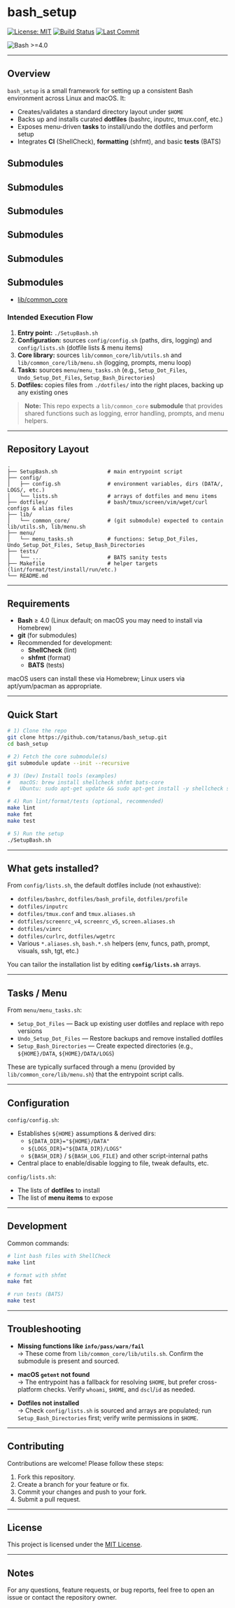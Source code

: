 # bash_setup

[![License: MIT](https://img.shields.io/badge/License-MIT-blue.svg)](LICENSE)
[![Build Status](https://github.com/tatanus/bash_setup/actions/workflows/main.yml/badge.svg)](https://github.com/tatanus/bash_setup/actions/workflows/main.yml)
[![Last Commit](https://img.shields.io/github/last-commit/tatanus/bash_setup)](https://github.com/tatanus/bash_setup/commits/main)

![Bash >=4.0](https://img.shields.io/badge/Bash-%3E%3D4.0-4EAA25?logo=gnu-bash&logoColor=white)

---

## Overview

`bash_setup` is a small framework for setting up a consistent Bash environment across Linux and macOS. It:

- Creates/validates a standard directory layout under `$HOME`
- Backs up and installs curated **dotfiles** (bashrc, inputrc, tmux.conf, etc.)
- Exposes menu-driven **tasks** to install/undo the dotfiles and perform setup
- Integrates **CI** (ShellCheck), **formatting** (shfmt), and basic **tests** (BATS)

## Submodules
## Submodules
## Submodules
## Submodules
## Submodules
## Submodules
<!-- SUBMODULES-LIST:START -->

* [lib/common_core](https://github.com/tatanus/common_core.git)

<!-- SUBMODULES-LIST:END -->






### Intended Execution Flow

1. **Entry point:** `./SetupBash.sh`
2. **Configuration:** sources `config/config.sh` (paths, dirs, logging) and `config/lists.sh` (dotfile lists & menu items)
3. **Core library:** sources `lib/common_core/lib/utils.sh` and `lib/common_core/lib/menu.sh` (logging, prompts, menu loop)
4. **Tasks:** sources `menu/menu_tasks.sh` (e.g., `Setup_Dot_Files`, `Undo_Setup_Dot_Files`, `Setup_Bash_Directories`)
5. **Dotfiles:** copies files from `./dotfiles/` into the right places, backing up any existing ones

> **Note:** This repo expects a `lib/common_core` **submodule** that provides shared functions such as logging, error handling, prompts, and menu helpers.

---

## Repository Layout

```
.
├── SetupBash.sh                # main entrypoint script
├── config/
│   ├── config.sh               # environment variables, dirs (DATA/, LOGS/, etc.)
│   └── lists.sh                # arrays of dotfiles and menu items
├── dotfiles/                   # bash/tmux/screen/vim/wget/curl configs & alias files
├── lib/
│   └── common_core/            # (git submodule) expected to contain lib/utils.sh, lib/menu.sh
├── menu/
│   └── menu_tasks.sh           # functions: Setup_Dot_Files, Undo_Setup_Dot_Files, Setup_Bash_Directories
├── tests/
│   └── ...                     # BATS sanity tests
├── Makefile                    # helper targets (lint/format/test/install/run/etc.)
└── README.md
```

---

## Requirements

- **Bash** ≥ 4.0 (Linux default; on macOS you may need to install via Homebrew)
- **git** (for submodules)
- Recommended for development:
  - **ShellCheck** (lint)
  - **shfmt** (format)
  - **BATS** (tests)

macOS users can install these via Homebrew; Linux users via apt/yum/pacman as appropriate.

---

## Quick Start

```bash
# 1) Clone the repo
git clone https://github.com/tatanus/bash_setup.git
cd bash_setup

# 2) Fetch the core submodule(s)
git submodule update --init --recursive

# 3) (Dev) Install tools (examples)
#   macOS: brew install shellcheck shfmt bats-core
#   Ubuntu: sudo apt-get update && sudo apt-get install -y shellcheck shfmt bats

# 4) Run lint/format/tests (optional, recommended)
make lint
make fmt
make test

# 5) Run the setup
./SetupBash.sh
```

---

## What gets installed?

From `config/lists.sh`, the default dotfiles include (not exhaustive):

- `dotfiles/bashrc`, `dotfiles/bash_profile`, `dotfiles/profile`
- `dotfiles/inputrc`
- `dotfiles/tmux.conf` and `tmux.aliases.sh`
- `dotfiles/screenrc_v4`, `screenrc_v5`, `screen.aliases.sh`
- `dotfiles/vimrc`
- `dotfiles/curlrc`, `dotfiles/wgetrc`
- Various `*.aliases.sh`, `bash.*.sh` helpers (env, funcs, path, prompt, visuals, ssh, tgt, etc.)

You can tailor the installation list by editing **`config/lists.sh`** arrays.

---

## Tasks / Menu

From `menu/menu_tasks.sh`:

- `Setup_Dot_Files` — Back up existing user dotfiles and replace with repo versions
- `Undo_Setup_Dot_Files` — Restore backups and remove installed dotfiles
- `Setup_Bash_Directories` — Create expected directories (e.g., `${HOME}/DATA`, `${HOME}/DATA/LOGS`)

These are typically surfaced through a menu (provided by `lib/common_core/lib/menu.sh`) that the entrypoint script calls.

---

## Configuration

`config/config.sh`:

- Establishes `${HOME}` assumptions & derived dirs:
  - `${DATA_DIR}="${HOME}/DATA"`
  - `${LOGS_DIR}="${DATA_DIR}/LOGS"`
  - `${BASH_DIR}` / `${BASH_LOG_FILE}` and other script-internal paths
- Central place to enable/disable logging to file, tweak defaults, etc.

`config/lists.sh`:

- The lists of **dotfiles** to install
- The list of **menu items** to expose

---

## Development

Common commands:

```bash
# lint bash files with ShellCheck
make lint

# format with shfmt
make fmt

# run tests (BATS)
make test
```

---

## Troubleshooting

- **Missing functions like `info/pass/warn/fail`**  
  → These come from `lib/common_core/lib/utils.sh`. Confirm the submodule is present and sourced.

- **macOS `getent` not found**  
  → The entrypoint has a fallback for resolving `$HOME`, but prefer cross-platform checks. Verify `whoami`, `$HOME`, and `dscl`/`id` as needed.

- **Dotfiles not installed**  
  → Check `config/lists.sh` is sourced and arrays are populated; run `Setup_Bash_Directories` first; verify write permissions in `$HOME`.

---

## Contributing

Contributions are welcome! Please follow these steps:

1. Fork this repository.
2. Create a branch for your feature or fix.
3. Commit your changes and push to your fork.
4. Submit a pull request.

---

## License

This project is licensed under the [MIT License](LICENSE).

---

## Notes

For any questions, feature requests, or bug reports, feel free to open an issue or contact the repository owner.
